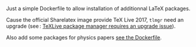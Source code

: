 Just a simple Dockerfile to allow installation of additionnal LaTeX packages.

Cause the official Sharelatex image provide TeX Live 2017, `tlmgr` need an upgrade (see : [TeXLive package manager requires an upgrade issue][texlive package manager issue 90]).

Also add some packages for physics papers [see the Dockerfile][list latex packages].

[list latex packages]: https://github.com/ipr-cnrs/sharelatex-docker-image/blob/master/Dockerfile#L18
[texlive package manager issue 90]: https://github.com/sharelatex/sharelatex-docker-image/issues/90
